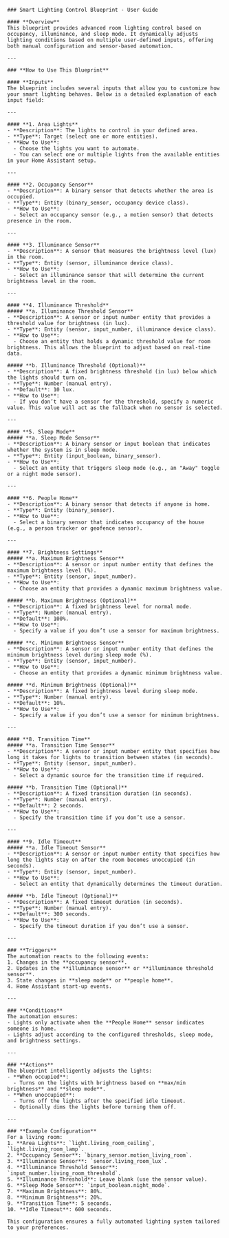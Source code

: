     ### Smart Lighting Control Blueprint - User Guide

    #### **Overview**
    This blueprint provides advanced room lighting control based on occupancy, illuminance, and sleep mode. It dynamically adjusts lighting conditions based on multiple user-defined inputs, offering both manual configuration and sensor-based automation.

    ---

    ### **How to Use This Blueprint**

    #### **Inputs**
    The blueprint includes several inputs that allow you to customize how your smart lighting behaves. Below is a detailed explanation of each input field:

    ---

    #### **1. Area Lights**
    - **Description**: The lights to control in your defined area.
    - **Type**: Target (select one or more entities).
    - **How to Use**:
      - Choose the lights you want to automate.
      - You can select one or multiple lights from the available entities in your Home Assistant setup.

    ---

    #### **2. Occupancy Sensor**
    - **Description**: A binary sensor that detects whether the area is occupied.
    - **Type**: Entity (binary_sensor, occupancy device class).
    - **How to Use**:
      - Select an occupancy sensor (e.g., a motion sensor) that detects presence in the room.

    ---

    #### **3. Illuminance Sensor**
    - **Description**: A sensor that measures the brightness level (lux) in the room.
    - **Type**: Entity (sensor, illuminance device class).
    - **How to Use**:
      - Select an illuminance sensor that will determine the current brightness level in the room.

    ---

    #### **4. Illuminance Threshold**
    ##### **a. Illuminance Threshold Sensor**
    - **Description**: A sensor or input number entity that provides a threshold value for brightness (in lux).
    - **Type**: Entity (sensor, input_number, illuminance device class).
    - **How to Use**:
      - Choose an entity that holds a dynamic threshold value for room brightness. This allows the blueprint to adjust based on real-time data.

    ##### **b. Illuminance Threshold (Optional)**
    - **Description**: A fixed brightness threshold (in lux) below which the lights should turn on.
    - **Type**: Number (manual entry).
    - **Default**: 10 lux.
    - **How to Use**:
      - If you don’t have a sensor for the threshold, specify a numeric value. This value will act as the fallback when no sensor is selected.

    ---

    #### **5. Sleep Mode**
    ##### **a. Sleep Mode Sensor**
    - **Description**: A binary sensor or input boolean that indicates whether the system is in sleep mode.
    - **Type**: Entity (input_boolean, binary_sensor).
    - **How to Use**:
      - Select an entity that triggers sleep mode (e.g., an "Away" toggle or a night mode sensor).

    ---

    #### **6. People Home**
    - **Description**: A binary sensor that detects if anyone is home.
    - **Type**: Entity (binary_sensor).
    - **How to Use**:
      - Select a binary sensor that indicates occupancy of the house (e.g., a person tracker or geofence sensor).

    ---

    #### **7. Brightness Settings**
    ##### **a. Maximum Brightness Sensor**
    - **Description**: A sensor or input number entity that defines the maximum brightness level (%).
    - **Type**: Entity (sensor, input_number).
    - **How to Use**:
      - Choose an entity that provides a dynamic maximum brightness value.

    ##### **b. Maximum Brightness (Optional)**
    - **Description**: A fixed brightness level for normal mode.
    - **Type**: Number (manual entry).
    - **Default**: 100%.
    - **How to Use**:
      - Specify a value if you don’t use a sensor for maximum brightness.

    ##### **c. Minimum Brightness Sensor**
    - **Description**: A sensor or input number entity that defines the minimum brightness level during sleep mode (%).
    - **Type**: Entity (sensor, input_number).
    - **How to Use**:
      - Choose an entity that provides a dynamic minimum brightness value.

    ##### **d. Minimum Brightness (Optional)**
    - **Description**: A fixed brightness level during sleep mode.
    - **Type**: Number (manual entry).
    - **Default**: 10%.
    - **How to Use**:
      - Specify a value if you don’t use a sensor for minimum brightness.

    ---

    #### **8. Transition Time**
    ##### **a. Transition Time Sensor**
    - **Description**: A sensor or input number entity that specifies how long it takes for lights to transition between states (in seconds).
    - **Type**: Entity (sensor, input_number).
    - **How to Use**:
      - Select a dynamic source for the transition time if required.

    ##### **b. Transition Time (Optional)**
    - **Description**: A fixed transition duration (in seconds).
    - **Type**: Number (manual entry).
    - **Default**: 2 seconds.
    - **How to Use**:
      - Specify the transition time if you don’t use a sensor.

    ---

    #### **9. Idle Timeout**
    ##### **a. Idle Timeout Sensor**
    - **Description**: A sensor or input number entity that specifies how long the lights stay on after the room becomes unoccupied (in seconds).
    - **Type**: Entity (sensor, input_number).
    - **How to Use**:
      - Select an entity that dynamically determines the timeout duration.

    ##### **b. Idle Timeout (Optional)**
    - **Description**: A fixed timeout duration (in seconds).
    - **Type**: Number (manual entry).
    - **Default**: 300 seconds.
    - **How to Use**:
      - Specify the timeout duration if you don’t use a sensor.

    ---

    ### **Triggers**
    The automation reacts to the following events:
    1. Changes in the **occupancy sensor**.
    2. Updates in the **illuminance sensor** or **illuminance threshold sensor**.
    3. State changes in **sleep mode** or **people home**.
    4. Home Assistant start-up events.

    ---

    ### **Conditions**
    The automation ensures:
    - Lights only activate when the **People Home** sensor indicates someone is home.
    - Lights adjust according to the configured thresholds, sleep mode, and brightness settings.

    ---

    ### **Actions**
    The blueprint intelligently adjusts the lights:
    - **When occupied**:
      - Turns on the lights with brightness based on **max/min brightness** and **sleep mode**.
    - **When unoccupied**:
      - Turns off the lights after the specified idle timeout.
      - Optionally dims the lights before turning them off.

    ---

    ### **Example Configuration**
    For a living room:
    1. **Area Lights**: `light.living_room_ceiling`, `light.living_room_lamp`.
    2. **Occupancy Sensor**: `binary_sensor.motion_living_room`.
    3. **Illuminance Sensor**: `sensor.living_room_lux`.
    4. **Illuminance Threshold Sensor**: `input_number.living_room_threshold`.
    5. **Illuminance Threshold**: Leave blank (use the sensor value).
    6. **Sleep Mode Sensor**: `input_boolean.night_mode`.
    7. **Maximum Brightness**: 80%.
    8. **Minimum Brightness**: 20%.
    9. **Transition Time**: 5 seconds.
    10. **Idle Timeout**: 600 seconds.

    This configuration ensures a fully automated lighting system tailored to your preferences.
